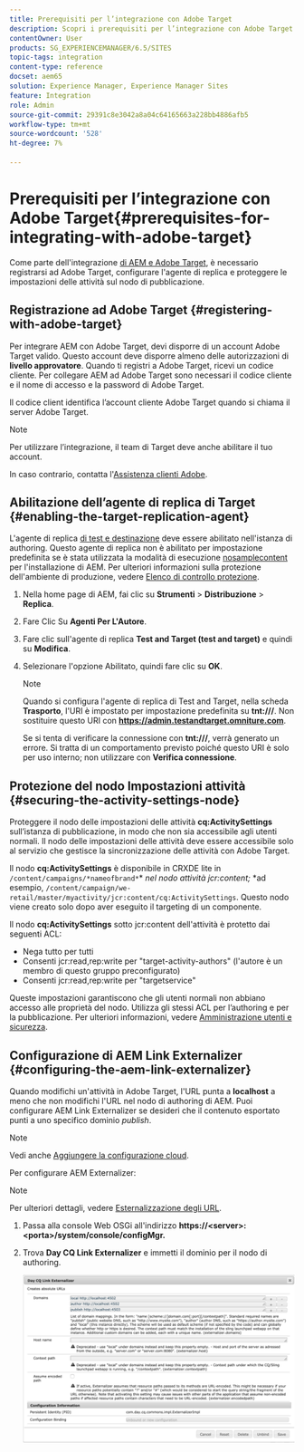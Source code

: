 ```yaml
---
title: Prerequisiti per l’integrazione con Adobe Target
description: Scopri i prerequisiti per l’integrazione con Adobe Target.
contentOwner: User
products: SG_EXPERIENCEMANAGER/6.5/SITES
topic-tags: integration
content-type: reference
docset: aem65
solution: Experience Manager, Experience Manager Sites
feature: Integration
role: Admin
source-git-commit: 29391c8e3042a8a04c64165663a228bb4886afb5
workflow-type: tm+mt
source-wordcount: '528'
ht-degree: 7%

---
```


# Prerequisiti per l’integrazione con Adobe Target{#prerequisites-for-integrating-with-adobe-target}

Come parte dell&#39;integrazione [di AEM e Adobe Target](/help/sites-administering/target.md), è necessario registrarsi ad Adobe Target, configurare l&#39;agente di replica e proteggere le impostazioni delle attività sul nodo di pubblicazione.

## Registrazione ad Adobe Target {#registering-with-adobe-target}

Per integrare AEM con Adobe Target, devi disporre di un account Adobe Target valido. Questo account deve disporre almeno delle autorizzazioni di **livello approvatore**. Quando ti registri a Adobe Target, ricevi un codice cliente. Per collegare AEM ad Adobe Target sono necessari il codice cliente e il nome di accesso e la password di Adobe Target.

Il codice client identifica l’account cliente Adobe Target quando si chiama il server Adobe Target.

>[!NOTE]
>
>Per utilizzare l’integrazione, il team di Target deve anche abilitare il tuo account.
>
>In caso contrario, contatta l&#39;[Assistenza clienti Adobe](https://experienceleague.adobe.com/docs/target/using/cmp-resources-and-contact-information.html).

## Abilitazione dell’agente di replica di Target {#enabling-the-target-replication-agent}

L&#39;agente di replica [di test e destinazione](/help/sites-deploying/replication.md) deve essere abilitato nell&#39;istanza di authoring. Questo agente di replica non è abilitato per impostazione predefinita se è stata utilizzata la modalità di esecuzione [nosamplecontent](/help/sites-deploying/configure-runmodes.md#using-samplecontent-and-nosamplecontent) per l&#39;installazione di AEM. Per ulteriori informazioni sulla protezione dell&#39;ambiente di produzione, vedere [Elenco di controllo protezione](/help/sites-administering/security-checklist.md).

1. Nella home page di AEM, fai clic su **Strumenti** > **Distribuzione** > **Replica**.
1. Fare Clic Su **Agenti Per L&#39;Autore**.
1. Fare clic sull&#39;agente di replica **Test and Target (test and target)** e quindi su **Modifica**.
1. Selezionare l&#39;opzione Abilitato, quindi fare clic su **OK**.

   >[!NOTE]
   >
   >Quando si configura l&#39;agente di replica di Test and Target, nella scheda **Trasporto**, l&#39;URI è impostato per impostazione predefinita su **tnt:///**. Non sostituire questo URI con **https://admin.testandtarget.omniture.com**.
   >
   >Se si tenta di verificare la connessione con **tnt:///**, verrà generato un errore. Si tratta di un comportamento previsto poiché questo URI è solo per uso interno; non utilizzare con **Verifica connessione**.

## Protezione del nodo Impostazioni attività {#securing-the-activity-settings-node}

Proteggere il nodo delle impostazioni delle attività **cq:ActivitySettings** sull’istanza di pubblicazione, in modo che non sia accessibile agli utenti normali. Il nodo delle impostazioni delle attività deve essere accessibile solo al servizio che gestisce la sincronizzazione delle attività con Adobe Target.

Il nodo **cq:ActivitySettings** è disponibile in CRXDE lite in `/content/campaigns/*nameofbrand*`* *nel nodo attività jcr:content;* *ad esempio, `/content/campaign/we-retail/master/myactivity/jcr:content/cq:ActivitySettings`. Questo nodo viene creato solo dopo aver eseguito il targeting di un componente.

Il nodo **cq:ActivitySettings** sotto jcr:content dell&#39;attività è protetto dai seguenti ACL:

* Nega tutto per tutti
* Consenti jcr:read,rep:write per &quot;target-activity-authors&quot; (l&#39;autore è un membro di questo gruppo preconfigurato)
* Consenti jcr:read,rep:write per &quot;targetservice&quot;

Queste impostazioni garantiscono che gli utenti normali non abbiano accesso alle proprietà del nodo. Utilizza gli stessi ACL per l’authoring e per la pubblicazione. Per ulteriori informazioni, vedere [Amministrazione utenti e sicurezza](/help/sites-administering/security.md).

## Configurazione di AEM Link Externalizer {#configuring-the-aem-link-externalizer}

Quando modifichi un&#39;attività in Adobe Target, l&#39;URL punta a **localhost** a meno che non modifichi l&#39;URL nel nodo di authoring di AEM. Puoi configurare AEM Link Externalizer se desideri che il contenuto esportato punti a uno specifico dominio *publish*.

>[!NOTE]
>
>Vedi anche [Aggiungere la configurazione cloud](/help/sites-administering/experience-fragments-target.md#add-the-cloud-configuration).

Per configurare AEM Externalizer:

>[!NOTE]
>
>Per ulteriori dettagli, vedere [Esternalizzazione degli URL](/help/sites-developing/externalizer.md).

1. Passa alla console Web OSGi all&#39;indirizzo **https://&lt;server>:&lt;porta>/system/console/configMgr.**
1. Trova **Day CQ Link Externalizer** e immetti il dominio per il nodo di authoring.

   ![Day CQ Link Externalizer](assets/aem-externalizer-01.png)
